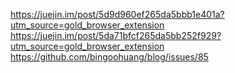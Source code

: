 https://juejin.im/post/5d9d960ef265da5bbb1e401a?utm_source=gold_browser_extension
https://juejin.im/post/5da71bfcf265da5bb252f929?utm_source=gold_browser_extension
https://github.com/bingoohuang/blog/issues/85
